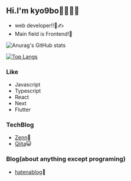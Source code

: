 

## Hi.I'm kyo9bo🍺🍺🍺🍺


- web developer!!👀✍️
- Main field is Frontend!🎢

![Anurag's GitHub stats](https://github-readme-stats.vercel.app/api?username=kk3939&count_private=true&show_icons=true&theme=radical)

[![Top Langs](https://github-readme-stats.vercel.app/api/top-langs/?username=kk3939&layout=compact&theme=radical)](https://github.com/kk3939/github-readme-stats)

### Like

- Javascript
- Typescript
- React
- Next
- Flutter

### TechBlog
- [Zenn](https://zenn.dev/kyo9bo)👾
- [Qiita](https://qiita.com/kyo51310)😺

### Blog(about anything except programing)
- [hatenablog](https://kyo9bo.hatenablog.com/)🥳
